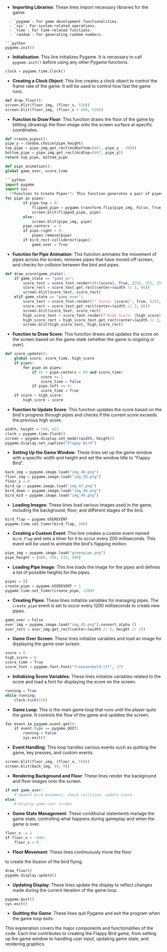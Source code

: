 - **Importing Libraries**: These lines import necessary libraries for the game:
```
  - `pygame`: For game development functionalities.
  - `sys`: For system-related operations.
  - `time`: For time-related functions.
  - `random`: For generating random numbers.

```python
pygame.init()
```
- **Initialisation**: This line initializes Pygame. It is necessary to call `pygame.init()` before using any other Pygame functions.

```python
clock = pygame.time.Clock()
```
- **Creating a Clock Object**: This line creates a clock object to control the frame rate of the game. It will be used to control how fast the game runs.

```python
def draw_floor():
screen.blit(floor_img, (floor_x, 520))
screen.blit(floor_img, (floor_x + 448, 520))
```
- **Function to Draw Floor**: This function draws the floor of the game by blitting (drawing) the floor image onto the screen surface at specific coordinates.

```python
def create_pipes():
pipe_y = random.choice(pipe_height)
top_pipe = pipe_img.get_rect(midbottom=(467, pipe_y - 300))
bottom_pipe = pipe_img.get_rect(midtop=(467, pipe_y))
return top_pipe, bottom_pipe
```

```python
def pipe_animation():
global game_over, score_time

```python
import pygame
import sys
- **Function to Create Pipes**: This function generates a pair of pipes (top and bottom) at random heights.
for pipe in pipes:
        if pipe.top < 0:
            flipped_pipe = pygame.transform.flip(pipe_img, False, True)
            screen.blit(flipped_pipe, pipe)
        else:
            screen.blit(pipe_img, pipe)
        pipe.centerx -= 3
        if pipe.right < 0:
            pipes.remove(pipe)
        if bird_rect.colliderect(pipe):
            game_over = True
```
- **Function for Pipe Animation**: This function animates the movement of pipes across the screen, removes pipes that have moved off-screen, and checks for collision between the bird and pipes.

```python
def draw_score(game_state):
    if game_state == "game_on":
        score_text = score_font.render(str(score), True, (255, 255, 255))
        score_rect = score_text.get_rect(center=(width // 2, 66))
        screen.blit(score_text, score_rect)
    elif game_state == "game_over":
        score_text = score_font.render(f" Score: {score}", True, (255, 255, 255))
        score_rect = score_text.get_rect(center=(width // 2, 66))
        screen.blit(score_text, score_rect)
        high_score_text = score_font.render(f"High Score: {high_score}", True, (255, 255, 255))
        high_score_rect = high_score_text.get_rect(center=(width // 2, 506))
        screen.blit(high_score_text, high_score_rect)
```
- **Function to Draw Score**: This function draws and updates the score on the screen based on the game state (whether the game is ongoing or over).

```python
def score_update():
    global score, score_time, high_score
    if pipes:
        for pipe in pipes:
            if 65 < pipe.centerx < 69 and score_time:
                score += 1
                score_time = False
            if pipe.left <= 0:
                score_time = True
    if score > high_score:
        high_score = score
```
- **Function to Update Score**: This function updates the score based on the bird's progress through pipes and checks if the current score exceeds the previous high score.

```python
width, height = 350, 622
clock = pygame.time.Clock()
screen = pygame.display.set_mode((width, height))
pygame.display.set_caption("Flappy Bird")
```
- **Setting Up the Game Window**: These lines set up the game window with a specific width and height and set the window title to "Flappy Bird".

```python
back_img = pygame.image.load("img_46.png")
floor_img = pygame.image.load("img_50.png")
floor_x = 0
bird_up = pygame.image.load("img_47.png")
bird_down = pygame.image.load("img_48.png")
bird_mid = pygame.image.load("img_49.png")
```
- **Loading Images**: These lines load various images used in the game, including the background, floor, and different stages of the bird.

```python
bird_flap = pygame.USEREVENT
pygame.time.set_timer(bird_flap, 200)
```
- **Creating a Custom Event**: This line creates a custom event named `bird_flap` and sets a timer for it to occur every 200 milliseconds. This event will be used to animate the bird's flapping motion.

```python
pipe_img = pygame.image.load("greenpipe.png")
pipe_height = [400, 350, 533, 490]
```
- **Loading Pipe Image**: This line loads the image for the pipes and defines a list of possible heights for the pipes.

```python
pipes = []
create_pipe = pygame.USEREVENT + 1
pygame.time.set_timer(create_pipe, 1200)
```
- **Creating Pipes**: These lines initialize variables for managing pipes. The `create_pipe` event is set to occur every 1200 milliseconds to create new pipes.

```python
game_over = False
over_img = pygame.image.load("img_45.png").convert_alpha ()
over_rect = over_img.get_rect(center=(width // 2, height // 2))
```
- **Game Over Screen**: These lines initialize variables and load an image for displaying the game over screen.

```python
score = 0
high_score = 0
score_time = True
score_font = pygame.font.Font("freesansbold.ttf", 27)
```
- **Initializing Score Variables**: These lines initialize variables related to the score and load a font for displaying the score on the screen.

```python
running = True
while running:
    clock.tick(120)
```
- **Game Loop**: This is the main game loop that runs until the player quits the game. It controls the flow of the game and updates the screen.

```python
for event in pygame.event.get():
    if event.type == pygame.QUIT:
        running = False
        sys.exit()
```
- **Event Handling**: This loop handles various events such as quitting the game, key presses, and custom events.

```python
screen.blit(floor_img, (floor_x, 550))
screen.blit(back_img, (0, 0))
```
- **Rendering Background and Floor**: These lines render the background and floor images onto the screen.

```python
if not game_over:
    # Update bird movement, check collision, update score
else:
    # Display game over screen
```
- **Game State Management**: These conditional statements manage the game state, controlling what happens during gameplay and when the game is over.

```python
floor_x -= 1
if floor_x < -448:
    floor_x = 0
```
- **Floor Movement**: These lines continuously move the floor

 to create the illusion of the bird flying.

```python
draw_floor()
pygame.display.update()
```
- **Updating Display**: These lines update the display to reflect changes made during the current iteration of the game loop.

```python
pygame.quit()
sys.exit()
```
- **Quitting the Game**: These lines quit Pygame and exit the program when the game loop exits.

This explanation covers the major components and functionalities of the code. Each line contributes to creating the Flappy Bird game, from setting up the game window to handling user input, updating game state, and rendering graphics.
